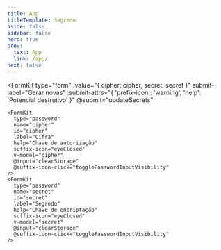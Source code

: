 ```yaml
---
title: App
titleTemplate: Segredo
aside: false
sidebar: false
hero: true
prev:
  text: App
  link: /app/
next: false
---
```


<script setup>
import { useLocalStorage, StorageSerializers } from '@vueuse/core'
import { toast } from 'vue3-toastify'

const cipher = useLocalStorage("safebin.safepass.cipher", "")
const secret = useLocalStorage("safebin.safepass.secret", "")
const storage = useLocalStorage("safebin.safepass.storage", [], {
  serializer: StorageSerializers.object
})

function clearStorage() {
  storage.value = []
}

function togglePasswordInputVisibility (node, e) {
  node.props.suffixIcon = node.props.suffixIcon === 'eye' ? 'eyeClosed' : 'eye'
  node.props.type = node.props.type === 'password' ? 'text' : 'password'
}

async function updateSecrets() {
  let response

  try {
    response = await fetch("https://iestsfp9gh.execute-api.us-east-1.amazonaws.com/production/key")
  }
  catch {
    toast("Algo deu errado!", {
      type: toast.TYPE.ERROR
    })
  }

  if (response) {
    const data = await response.json()

    cipher.value = data.cipher
    secret.value = data.secret
    
    clearStorage()
    toast("Segredo atualizado!", {
      type: toast.TYPE.SUCCESS
    })
  }
}
</script>

<VPDocHero
  class="VPDocHero VPDocHero--small-image"
  name="Segredo"
  tagline="Estas são suas chaves de encriptação. Sem elas, nada funciona. Então guarde-as em segurança."
  image="/image/fluentui-emoji/warning-3d.png"
/>


<FormKit
  type="form"
  :value="{
    cipher: cipher,
    secret: secret
  }"
  submit-label="Gerar novas"
  :submit-attrs="{
    'prefix-icon': 'warning',
    'help': 'Potencial destrutivo'
  }"
  @submit="updateSecrets"
>
    <FormKit
      type="password"
      name="cipher"
      id="cipher"
      label="Cifra"
      help="Chave de autorização"
      suffix-icon="eyeClosed"
      v-model="cipher"
      @input="clearStorage"
      @suffix-icon-click="togglePasswordInputVisibility"
    />
    <FormKit
      type="password"
      name="secret"
      id="secret"
      label="Segredo"
      help="Chave de encriptação"
      suffix-icon="eyeClosed"
      v-model="secret"
      @input="clearStorage"
      @suffix-icon-click="togglePasswordInputVisibility"
    />
</FormKit>
